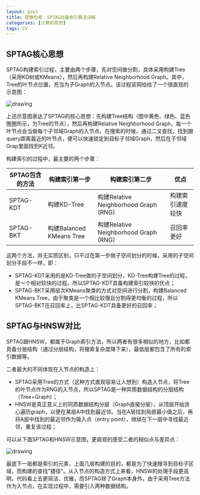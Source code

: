 ```yaml
---
layout: post
title: 图像检索：SPTAG向量索引算法详解
categories: [计算机视觉]
tags: CV
---
```


## SPTAG核心思想

SPTAG构建索引过程，主要由两个步骤，先对空间做分割，具体采用构建Tree（采用KD树或KMeans），然后再构建Relative Neighborhood Graph。其中，Tree的叶节点位置，充当为子Graph的入节点。该过程官网给给了一个很直观的示意图：

![drawing](http://ebxeax.name/imgs/posts/sptag.png)

上述示意图表达了SPTAG的核心思想：先构建Tree结构（图中黄色、绿色、蓝色圈圈所示，为Tree的节点），然后再构建Relative Neighborhood Graph，每一个叶节点会当做每个子邻域Graph的入节点。在搜索的时候，通过二叉查找，找到跟query距离最近的叶节点，便可以快速锁定到目标子邻域Graph，然后在子邻域Grap里面找到K近邻。

构建索引的过程中，最主要的两个步骤：

SPTAG包含的方法 | 构建索引第一步 | 构建索引第二步 | 优点 |
---|---|---|---
SPTAG-KDT |	构建KD-Tree |	构建Relative Neighborhood Graph (RNG) | 构建索引速度较快 |
SPTAG-BKT |	构建Balanced KMeans Tree |	构建Relative Neighborhood Graph (RNG) | 召回率更好 |

这两个方法，并无实质区别，只不过在第一步做子空间划分的时候，采用的子空间划分手段不一样，即：

- SPTAG-KDT采用的是KD-Tree做的子空间划分，KD-Tree构建Tree的过程，是一个相对较快的过程，所以SPTAG-KDT具备构建索引较快的优点；
- SPTAG-BKT采用层次KMeans聚类的方式对空间进行分割，构建Balanced KMeans Tree，由于聚类是一个相比较慢且分割得更均衡的过程，所以SPTAG-BKT在召回率上，比SPTAG-KDT具备更好的召回率；

## SPTAG与HNSW对比

SPTAG跟HNSW，都属于Graph索引方法，所以两者有很多相似的地方，比如都具备分层结构（通过分层结构，将搜索复杂度降下来），最低层都包含了所有的索引数据等。

二者最大的不同体现在入节点的构造上：

- SPTAG采用Tree的方式（这种方式直观容易让人想到）构造入节点，将Tree的叶节点作为RNG的入节点，所以SPTAG是一种异质数据结构的分层结构（Tree+Graph）；
- HNSW是真正意义上的同质数据结构分层（Graph直接分层），从顶层开始贪心遍历graph，以便在某层A中找到最近邻。当在A层找到局部最小值之后，再将A层中找到的最近邻作为输入点（entry point），继续在下一层中寻找最近邻，重复该过程；

可以从下面SPTAG和HNSW示意图，更直观的感受二者的相似点与差异点：

![drawing](http://ebxeax.name/imgs/posts/sptag_hnsw.jpg)

最底下一层都是索引的元素，上面几层构建的目的，都是为了快速搜寻到目标子区域，而构建的查找"捷径"。从入节点的构造方式上来看，HNSW的处理手段更高明，代码看上去更简洁、优雅，而SPTAG除了Graph本身外，由于采用Tree方法作为入节点，在实现过程中，需要引入两种数据结构。